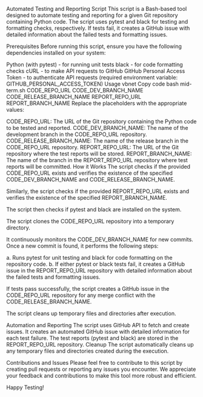 Automated Testing and Reporting Script
This script is a Bash-based tool designed to automate testing and reporting for a given Git repository containing Python code. The script uses pytest and black for testing and formatting checks, respectively. If tests fail, it creates a GitHub issue with detailed information about the failed tests and formatting issues.

Prerequisites
Before running this script, ensure you have the following dependencies installed on your system:

Python (with pytest) - for running unit tests
black - for code formatting checks
cURL - to make API requests to GitHub
GitHub Personal Access Token - to authenticate API requests (required environment variable: GITHUB_PERSONAL_ACCESS_TOKEN)
Usage
vbnet
Copy code
bash mid-term.sh CODE_REPO_URL CODE_DEV_BRANCH_NAME CODE_RELEASE_BRANCH_NAME REPORT_REPO_URL REPORT_BRANCH_NAME
Replace the placeholders with the appropriate values:

CODE_REPO_URL: The URL of the Git repository containing the Python code to be tested and reported.
CODE_DEV_BRANCH_NAME: The name of the development branch in the CODE_REPO_URL repository.
CODE_RELEASE_BRANCH_NAME: The name of the release branch in the CODE_REPO_URL repository.
REPORT_REPO_URL: The URL of the Git repository where the test reports will be stored.
REPORT_BRANCH_NAME: The name of the branch in the REPORT_REPO_URL repository where test reports will be committed.
How it Works
The script checks if the provided CODE_REPO_URL exists and verifies the existence of the specified CODE_DEV_BRANCH_NAME and CODE_RELEASE_BRANCH_NAME.

Similarly, the script checks if the provided REPORT_REPO_URL exists and verifies the existence of the specified REPORT_BRANCH_NAME.

The script then checks if pytest and black are installed on the system.

The script clones the CODE_REPO_URL repository into a temporary directory.

It continuously monitors the CODE_DEV_BRANCH_NAME for new commits. Once a new commit is found, it performs the following steps:

a. Runs pytest for unit testing and black for code formatting on the repository code.
b. If either pytest or black tests fail, it creates a GitHub issue in the REPORT_REPO_URL repository with detailed information about the failed tests and formatting issues.

If tests pass successfully, the script creates a GitHub issue in the CODE_REPO_URL repository for any merge conflict with the CODE_RELEASE_BRANCH_NAME.

The script cleans up temporary files and directories after execution.

Automation and Reporting
The script uses GitHub API to fetch and create issues.
It creates an automated GitHub issue with detailed information for each test failure.
The test reports (pytest and black) are stored in the REPORT_REPO_URL repository.
Cleanup
The script automatically cleans up any temporary files and directories created during the execution.

Contributions and Issues
Please feel free to contribute to this script by creating pull requests or reporting any issues you encounter. We appreciate your feedback and contributions to make this tool more robust and efficient.

Happy Testing!